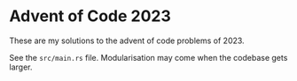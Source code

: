 # Advent of Code 2023

These are my solutions to the advent of code problems of 2023. 

See the `src/main.rs` file. Modularisation may come when the codebase gets larger.
